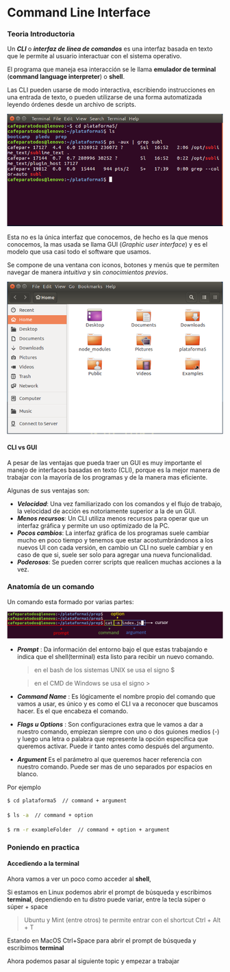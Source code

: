 # Command Line Interface

### Teoria Introductoria

Un _**CLI**_ o _**interfaz de línea de comandos**_ es una interfaz basada en texto que le permite al usuario interactuar con el sistema operativo.

El programa que maneja esa interacción se le llama **emulador de terminal** (**command language interpreter**) o **shell**.

Las CLI pueden usarse de modo interactiva, escribiendo instrucciones en una entrada de texto, o pueden utilizarse de una forma automatizada leyendo órdenes desde un archivo de scripts.

![Command Line Interface](../img/cli.png)

Esta no es la única interfaz que conocemos, de hecho es la que menos conocemos, la mas usada se llama GUI (_Graphic user interface_) y es el modelo que usa casi todo el software que usamos.

Se compone de una ventana con iconos, botones y menús que te permiten navegar de manera _intuitiva_ y sin _conocimientos previos_.

![Graphic User Interface](../img/gui.png)

#### CLI vs GUI

A pesar de las ventajas que pueda traer un GUI es muy importante el manejo de interfaces basadas en texto (CLI), porque es la mejor manera de trabajar con la mayoría de los programas y de la manera mas eficiente.

Algunas de sus ventajas son:

  * _**Velocidad**_: Una vez familiarizado con los comandos y el flujo de trabajo, la velocidad de acción es notoriamente superior a la de un GUI.
  * _**Menos recursos**_: Un CLI utiliza menos recursos para operar que un interfaz gráfica y permite un uso optimizado de la PC.
  * _**Pocos cambios**_: La interfaz gráfica de los programas suele cambiar mucho en poco tiempo y tenemos que estar acostumbrándonos a los nuevos UI con cada versión, en cambio un CLI no suele cambiar y en caso de que si, suele ser solo para agregar una nueva funcionalidad.
  * _**Poderosos**_: Se pueden correr scripts que realicen muchas acciones a la vez.


### Anatomía de un comando

Un comando esta formado por varias partes:

![Command Line Interface](../img/command.png)

* __*Prompt*__ : Da información del entorno bajo el que estas trabajando e indica que el shell(terminal) esta listo para recibir un nuevo comando.

  > en el bash de los sistemas UNIX se usa el signo $

  > en el CMD de Windows se usa el signo >

* __*Command Name*__ : Es lógicamente el nombre propio del comando que vamos a usar, es único y es como el CLI va a reconocer que buscamos hacer. Es el que encabeza el comando.

* __*Flags u Options*__ : Son configuraciones extra que le vamos a dar a nuestro comando, empiezan siempre con uno o dos guiones medios (-) y luego una letra o palabra que represente la opción especifica que queremos activar. Puede ir tanto antes como después del argumento.

* __*Argument*__ Es el parámetro al que queremos hacer referencia con nuestro comando. Puede ser mas de uno separados por espacios en blanco.

Por ejemplo 

``` bash
$ cd plataforma5  // command + argument

$ ls -a  // command + option

$ rm -r exampleFolder  // command + option + argument
```

### Poniendo en practica

#### Accediendo a la terminal

Ahora vamos a ver un poco como acceder al **shell**,

Si estamos en Linux podemos abrir el prompt de búsqueda y escribimos **terminal**, dependiendo en tu distro puede variar, entre la tecla súper o súper + space

> Ubuntu y Mint (entre otros) te permite entrar con el shortcut Ctrl + Alt + T

Estando en MacOS Ctrl+Space para abrir el prompt de búsqueda y escribimos **terminal**

Ahora podemos pasar al siguiente topic y empezar a trabajar
